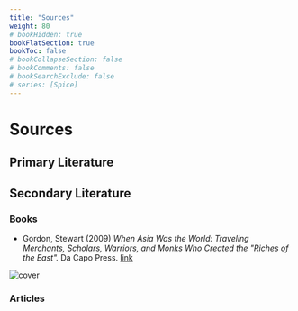 ```yaml
---
title: "Sources"
weight: 80
# bookHidden: true
bookFlatSection: true
bookToc: false
# bookCollapseSection: false
# bookComments: false
# bookSearchExclude: false
# series: [Spice]
---
```


# Sources

## Primary Literature

## Secondary Literature

### Books

* Gordon, Stewart (2009) *When Asia Was the World: Traveling Merchants, Scholars, Warriors, and Monks Who Created the "Riches of the East".* Da Capo Press. [link](https://www.worldcat.org/title/148913992)

![cover](/images/stewart.jpg)

### Articles